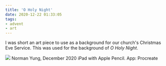 ```yaml
---
title: 'O Holy Night'
date: 2020-12-22 01:33:05
tags:
- advent
- art
---
```

I was short an art piece to use as a background for our church's Christmas Eve Service. This was used for the background of *O Holy Night*.

![](/images/o-holy-night.jpg)
Norman Yung, December 2020
iPad with Apple Pencil. App: Procreate